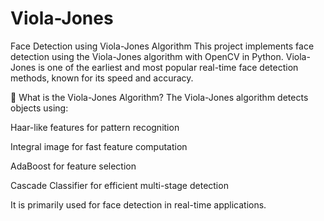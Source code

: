 # Viola-Jones
Face Detection using Viola-Jones Algorithm
This project implements face detection using the Viola-Jones algorithm with OpenCV in Python. Viola-Jones is one of the earliest and most popular real-time face detection methods, known for its speed and accuracy.

📌 What is the Viola-Jones Algorithm?
The Viola-Jones algorithm detects objects using:

Haar-like features for pattern recognition

Integral image for fast feature computation

AdaBoost for feature selection

Cascade Classifier for efficient multi-stage detection

It is primarily used for face detection in real-time applications.
